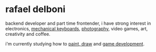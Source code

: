 # rafael delboni

backend developer and part time frontender, i have strong interest in electronics,
[mechanical keyboards](https://github.com/rafaeldelboni/buildlogs),
[photography](https://www.flickr.com/photos/rafaeldelboni), video games, art, creativity and coffee.  

i'm currently studying how to [paint, draw](https://instagram.com/delbonicc) and [game development](https://rafaeldelboni.itch.io).
